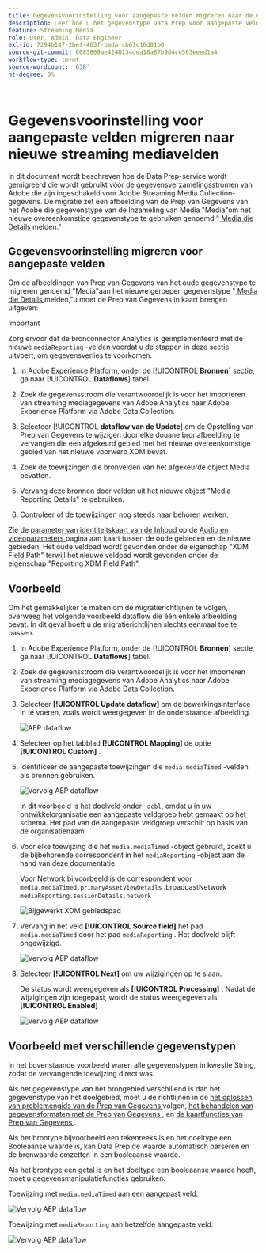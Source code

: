 ```yaml
---
title: Gegevensvoorinstelling voor aangepaste velden migreren naar de nieuwe streaming mediavelden
description: Leer hoe u het gegevenstype Data Prep voor aangepaste velden kunt migreren naar de nieuwe Streaming Media-velden
feature: Streaming Media
role: User, Admin, Data Engineer
exl-id: 7294b147-2bef-463f-bada-cb67c16d01b0
source-git-commit: 0083869ae4248134dea18a87b9d4ce563eeed1a4
workflow-type: tm+mt
source-wordcount: '638'
ht-degree: 0%

---
```


# Gegevensvoorinstelling voor aangepaste velden migreren naar nieuwe streaming mediavelden

In dit document wordt beschreven hoe de Data Prep-service wordt gemigreerd die wordt gebruikt vóór de gegevensverzamelingsstromen van Adobe die zijn ingeschakeld voor Adobe Streaming Media Collection-gegevens. De migratie zet een afbeelding van de Prep van Gegevens van het Adobe die gegevenstype van de Inzameling van Media &quot;Media&quot;om het nieuwe overeenkomstige gegevenstype te gebruiken genoemd &quot;[ Media die Details ](https://experienceleague.adobe.com/nl/docs/experience-platform/xdm/data-types/media-reporting-details) melden.&quot;

## Gegevensvoorinstelling migreren voor aangepaste velden

Om de afbeeldingen van Prep van Gegevens van het oude gegevenstype te migreren genoemd &quot;Media&quot;aan het nieuwe geroepen gegevenstype &quot;[ Media die Details ](https://experienceleague.adobe.com/nl/docs/experience-platform/xdm/data-types/media-reporting-details) melden,&quot;u moet de Prep van Gegevens in kaart brengen uitgeven:

>[!IMPORTANT]
>
>Zorg ervoor dat de bronconnector Analytics is geïmplementeerd met de nieuwe `mediaReporting` -velden voordat u de stappen in deze sectie uitvoert, om gegevensverlies te voorkomen.

1. In Adobe Experience Platform, onder de [!UICONTROL **Bronnen**] sectie, ga naar [!UICONTROL **Dataflows**] tabel.

1. Zoek de gegevensstroom die verantwoordelijk is voor het importeren van streaming mediagegevens van Adobe Analytics naar Adobe Experience Platform via Adobe Data Collection.

1. Selecteer [!UICONTROL **dataflow van de Update**] om de Opstelling van Prep van Gegevens te wijzigen door elke douane bronafbeelding te vervangen die een afgekeurd gebied met het nieuwe overeenkomstige gebied van het nieuwe voorwerp XDM bevat.

1. Zoek de toewijzingen die bronvelden van het afgekeurde object Media bevatten.

1. Vervang deze bronnen door velden uit het nieuwe object &quot;Media Reporting Details&quot; te gebruiken.

1. Controleer of de toewijzingen nog steeds naar behoren werken.

Zie de [ parameter van identiteitskaart van de Inhoud ](https://experienceleague.adobe.com/nl/docs/media-analytics/using/implementation/variables/audio-video-parameters#content-id) op de [ Audio en videoparameters ](https://experienceleague.adobe.com/nl/docs/media-analytics/using/implementation/variables/audio-video-parameters) pagina aan kaart tussen de oude gebieden en de nieuwe gebieden. Het oude veldpad wordt gevonden onder de eigenschap &quot;XDM Field Path&quot; terwijl het nieuwe veldpad wordt gevonden onder de eigenschap &quot;Reporting XDM Field Path&quot;.

## Voorbeeld

Om het gemakkelijker te maken om de migratierichtlijnen te volgen, overweeg het volgende voorbeeld dataflow die één enkele afbeelding bevat. In dit geval hoeft u de migratierichtlijnen slechts eenmaal toe te passen.

1. In Adobe Experience Platform, onder de [!UICONTROL **Bronnen**] sectie, ga naar [!UICONTROL **Dataflows**] tabel.

1. Zoek de gegevensstroom die verantwoordelijk is voor het importeren van streaming mediagegevens van Adobe Analytics naar Adobe Experience Platform via Adobe Data Collection.

1. Selecteer **[!UICONTROL Update dataflow]** om de bewerkingsinterface in te voeren, zoals wordt weergegeven in de onderstaande afbeelding.

   ![ AEP dataflow ](assets/aep-dataflow.jpeg)

1. Selecteer op het tabblad **[!UICONTROL Mapping]** de optie **[!UICONTROL Custom]** .

1. Identificeer de aangepaste toewijzingen die `media.mediaTimed` -velden als bronnen gebruiken.

   ![ Vervolg AEP dataflow ](assets/aep-dataflow2.jpeg)

   In dit voorbeeld is het doelveld onder `_dcbl`, omdat u in uw ontwikkelorganisatie een aangepaste veldgroep hebt gemaakt op het schema. Het pad van de aangepaste veldgroep verschilt op basis van de organisatienaam.

1. Voor elke toewijzing die het `media.mediaTimed` -object gebruikt, zoekt u de bijbehorende correspondent in het `mediaReporting` -object aan de hand van deze documentatie.

   Voor Network bijvoorbeeld is de correspondent voor `media.mediaTimed.primaryAssetViewDetails` .broadcastNetwork `mediaReporting.sessionDetails.network` .

   ![ Bijgewerkt XDM gebiedspad ](assets/xdm-field-path-old-and-new.jpeg)

1. Vervang in het veld **[!UICONTROL Source field]** het pad `media.mediaTimed` door het pad `mediaReporting` . Het doelveld blijft ongewijzigd.

   ![ Vervolg AEP dataflow ](assets/aep-dataflow3.jpeg)

1. Selecteer **[!UICONTROL Next]** om uw wijzigingen op te slaan.

   De status wordt weergegeven als **[!UICONTROL Processing]** . Nadat de wijzigingen zijn toegepast, wordt de status weergegeven als **[!UICONTROL Enabled]** .

   ![ Vervolg AEP dataflow ](assets/aep-dataflow5.jpeg)

## Voorbeeld met verschillende gegevenstypen

In het bovenstaande voorbeeld waren alle gegevenstypen in kwestie String, zodat de vervangende toewijzing direct was.

Als het gegevenstype van het brongebied verschillend is dan het gegevenstype van het doelgebied, moet u de richtlijnen in de [ het oplossen van problemengids van de Prep van Gegevens ](https://experienceleague.adobe.com/nl/docs/experience-platform/data-prep/troubleshooting-guide) volgen, [ het behandelen van gegevensformaten met de Prep van Gegevens ](https://experienceleague.adobe.com/nl/docs/experience-platform/data-prep/data-handling), en [ de kaartfuncties van Prep van Gegevens ](https://experienceleague.adobe.com/nl/docs/experience-platform/data-prep/data-handling).

Als het brontype bijvoorbeeld een tekenreeks is en het doeltype een Booleaanse waarde is, kan Data Prep de waarde automatisch parseren en de bronwaarde omzetten in een booleaanse waarde.

Als het brontype een getal is en het doeltype een booleaanse waarde heeft, moet u gegevensmanipulatiefuncties gebruiken:

Toewijzing met `media.mediaTimed` aan een aangepast veld.

![ Vervolg AEP dataflow ](assets/aep-dataflow6.jpeg)

Toewijzing met `mediaReporting` aan hetzelfde aangepaste veld:

![ Vervolg AEP dataflow ](assets/aep-dataflow7.jpeg)
